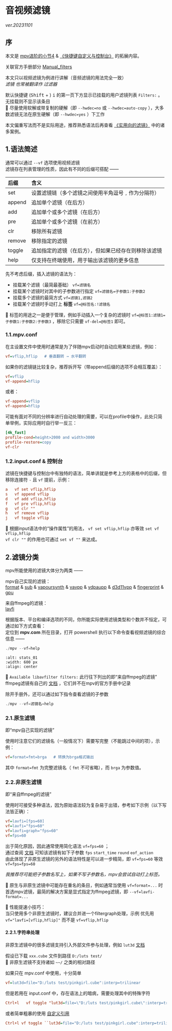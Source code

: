 # 音视频滤镜

_ver.20231101_

## 序

本文是 [mpv进阶的小节4](https://hooke007.github.io/unofficial/mpv_start.html#id15) & [《快捷键自定义与控制台》](https://hooke007.github.io/unofficial/mpv_input.html) 的拓展内容。

关联官方手册部分 [Manual_filters](https://mpv.io/manual/master/#video-filters)

本文只以视频滤镜为例进行讲解（音频滤镜的用法完全一致）  
_滤镜 也常被翻译作 过滤器_

默认快捷键 (<kbd>Shift</kbd> + ) <kbd>i</kbd> 的第一页下方显示已挂载的用户滤镜列表 `Filters:` 。无挂载则不显示该条目  
🔺 尽量使用软解或带复制的硬解（即 `--hwdec=no` 或 `--hwdec=auto-copy` ），大多数滤镜无法在原生硬解（即 `--hwdec=yes` ）下工作

本文偏重写法而不是实际用途，推荐熟悉语法后再查看 [《实用向的滤镜》](https://github.com/hooke007/MPV_lazy/discussions/120) 中的诸多案例。

## 1.语法简述

通常可以通过 `--vf` 选项使用视频滤镜  
滤镜存在列表管理的性质，因此有不同的后缀可搭配 ——

| 后缀   | 含义 |
| :----- | :----- |
| set    | 设置滤镜链（多个滤镜之间使用半角逗号 <kbd>,</kbd> 作为分隔符） |
| append | 追加单个滤镜（在后方） |
| add    | 追加单个或多个滤镜（在后方） |
| pre    | 追加单个或多个滤镜（在前方） |
| clr    | 移除所有滤镜 |
| remove | 移除指定的滤镜 |
| toggle | 追加指定的滤镜（在后方），但如果已经存在则移除该滤镜 |
| help   | 仅支持在终端使用，用于输出该滤镜的更多信息 |

先不考虑后缀，插入滤镜的语法为：

- 挂载某个滤镜（最简最基础） `vf=滤镜名`
- 挂载某个滤镜时对其中的子参数进行指定 `vf=滤镜名=子参数1:子参数2`
- 挂载多个滤镜的最简方式 `vf=滤镜1,滤镜2`
- 挂载某个滤镜时手动打上 **标签** `vf=@标签名:!滤镜名`

🔺 标签的用途之一是便于管理，例如手动插入一个复杂的滤镜时 `vf=@标签1:滤镜1=子参数1:子参数2:子参数3` ，移除它只需要 `vf-del=@标签1` 即可。

### 1.1.mpv.conf

在主设置文件中使用时通常是为了伴随mpv启动时自动应用某些滤镜，例如：
```ini
vf=vflip,hflip   # 垂直翻转 → 水平翻转
```

如果你的滤镜链比较复杂，推荐拆开写（带append后缀的选项不会相互覆盖）：
```ini
vf=vflip
vf-append=hflip
```

或者：
```ini
vf-append=vflip
vf-append=hflip
```

可能有面对不同的分辨率进行自动处理的需要，可以在profile中操作，此处只简单举例，实际应用时自行举一反三：
```ini
[4k_fast]
profile-cond=height>2000 and width>3000
profile-restore=copy
vf-clr
```

### 1.2.input.conf & 控制台

滤镜在快捷键与控制台中有独特的语法，简单讲就是参考上方的表格中的后缀，但移除连接符 `-` 且 `vf` 提前，示例：
```ini
a   vf set vflip,hflip
s   vf append vflip
d   vf add vflip,hflip
f   vf pre vflip,hflip
g   vf clr ""
h   vf remove vflip
j   vf toggle vflip
```

🔺 根据input语法中的“操作属性”的用法， `vf set vflip,hflip` 亦等效 `set vf vflip,hflip`  
`vf clr ""` 的作用也可通过 `set vf ""` 来达成。

## 2.滤镜分类

mpv所能使用的滤镜大体分为两类 ——

mpv自己实现的滤镜：  
[format](https://mpv.io/manual/master/#video-filters-format) & [sub](https://mpv.io/manual/master/#video-filters-sub) & [vapoursynth](https://mpv.io/manual/master/#video-filters-vapoursynth) & [vavpp](https://mpv.io/manual/master/#video-filters-vavpp) & [vdpaupp](https://mpv.io/manual/master/#video-filters-vdpaupp) & [d3d11vpp](https://mpv.io/manual/master/#video-filters-d3d11vpp) & [fingerprint](https://mpv.io/manual/master/#video-filters-fingerprint) & [gpu](https://mpv.io/manual/master/#video-filters-gpu)

来自ffmpeg的滤镜：  
[lavfi](https://mpv.io/manual/master/#video-filters-lavfi)

根据版本、平台和编译选项的不同，你所能实际使用滤镜类型和个数并不恒定，可通过如下方式查看：  
定位到 **mpv.com** 所在目录，打开 powershell 执行以下命令查看视频滤镜的综合信息 ——
```powershell
./mpv --vf=help
```

```{image} _assets/mpv_filters-terminal_01.jpg
:alt: stats_01
:width: 600 px
:align: center
```

🔺 `Available libavfilter filters:` 此行往下列出的即“来自ffmpeg的滤镜”  
ffmpeg滤镜有自己的 [文档](https://ffmpeg.org/ffmpeg-filters.html) ，它们并不在mpv的官方手册中记录

除开手册外，还可以通过如下指令查看滤镜的子参数
```powershell
./mpv --vf=滤镜名=help
```

### 2.1.原生滤镜

即“mpv自己实现的滤镜”

使用时注意它们的滤镜名（一般情况下）需要写完整（不能跳过中间的项），示例：
```ini
vf=format=fmt=brga   # 转换为brga格式输出
```

其中 `format=fmt` 为完整滤镜名（ `fmt` 不可省略），而 `brga` 为参数值。

### 2.2.非原生滤镜

即“来自ffmpeg的滤镜”

使用时可接受多种语法，因为原始语法较为复杂易于出错，参考如下示例（以下写法皆正确）：
```ini
vf=lavfi=[fps=60]
vf=lavfi="fps=60"
vf=lavfi=graph="fps=60"
vf=fps=60
```

出于简化原因，因此通常使用简化语法 `vf=fps=60` ；  
通过查阅 [文档](https://ffmpeg.org/ffmpeg-filters.html#fps-1) 可知该滤镜有如下子参数 `fps` `start_time` `round` `eof_action`  
由此体现了非原生滤镜的另外的语法特性是可以进一步精简，即 `vf=fps=60` 等效 `vf=fps=fps=60`

_我推荐尽可能把子参数名写上，如果不写子参数名，mpv会尝试自动打上标签。_

🔺 原生与非原生滤镜中可能存在重名的条目，例如通常当使用 `vf=format=...` 时首选mpv滤镜，最简的解决方案是显式指定为ffmpeg滤镜，即 `--vf=lavfi-format=...`

🔺 性能提速小技巧：  
当只使用多个非原生滤镜时，建议合并进一个filtergraph处理，示例 优先用 `vf="lavfi=[vflip,hflip]"` 而不是 `vf=vflip,hflip`

#### 2.2.1.字符串处理

非原生滤镜中的很多滤镜支持引入外部文件参与处理，例如 `lut3d` [文档](https://ffmpeg.org/ffmpeg-filters.html#lut3d-1)

假设已下载 `xxx.cube` 文件到路径 `D:/luts test/`  
🔺 非原生滤镜不支持诸如 `~~/` 之类的相对路径

如果只在 mpv.conf 中使用，十分简单
```ini
vf=lut3d=file="D:/luts test/pinkgirl.cube":interp=trilinear
```

但是若用在 input.conf 中，存在语法上的暗病，需要处理其中的特殊字符
```ini
Ctrl+l   vf toggle "lut3d=file=\"D:/luts test/pinkgirl.cube\":interp=trilinear"
```

或者简单粗暴的使用 [自定义引用](https://mpv.io/manual/master/#flat-command-syntax)
```ini
Ctrl+l vf toggle ``lut3d=file="D:/luts test/pinkgirl.cube":interp=trilinear``
```
